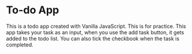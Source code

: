 # To-do App
This is a todo app created with Vanilla JavaScript. This is for practice.
This app takes your task as an input, when you use the add task button, it gets added to the todo list.
You can also tick the checkbook when the task is completed.
